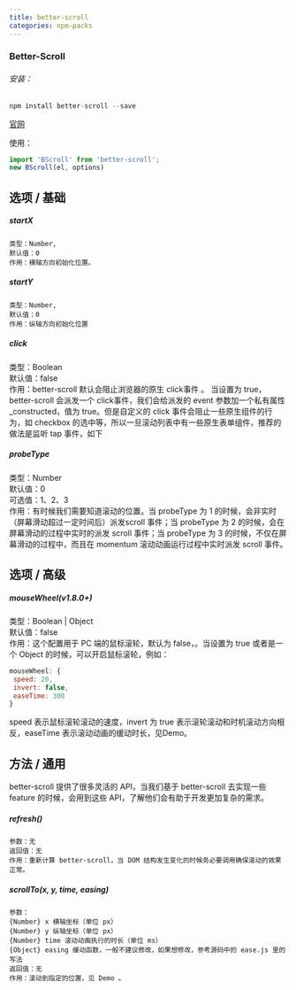 ```yaml
---
title: better-scroll
categories: npm-packs
---
```

### Better-Scroll
###### 安装：
````javascript
npm install better-scroll --save
````  
[官网](http://ustbhuangyi.github.io/better-scroll/)  

使用：  
````javascript
import 'BScroll' from 'better-scroll';  
new BScroll(el, options)
````
## 选项 / 基础  

##### startX
````
类型：Number,
默认值：0
作用：横轴方向初始化位置。
````
#####  startY
````
类型：Number,
默认值：0
作用：纵轴方向初始化位置
````

#####  click
类型：Boolean  
默认值：false  
作用：better-scroll 默认会阻止浏览器的原生 click事件 。
当设置为 true，better-scroll 会派发一个 click事件，我们会给派发的 event 参数加一个私有属性_constructed，值为 true。但是自定义的 click 事件会阻止一些原生组件的行为，如 checkbox 的选中等，所以一旦滚动列表中有一些原生表单组件，推荐的做法是监听 tap 事件，如下

##### probeType
类型：Number  
默认值：0  
可选值：1、2、3  
作用：有时候我们需要知道滚动的位置。当 probeType 为 1 的时候，会非实时（屏幕滑动超过一定时间后）派发scroll 事件；当 probeType 为 2 的时候，会在屏幕滑动的过程中实时的派发 scroll 事件；当 probeType 为 3 的时候，不仅在屏幕滑动的过程中，而且在 momentum 滚动动画运行过程中实时派发 scroll 事件。

## 选项 / 高级
##### mouseWheel(v1.8.0+)  
类型：Boolean | Object  
默认值：false  
作用：这个配置用于 PC 端的鼠标滚轮，默认为 false，。当设置为 true 或者是一个 Object 的时候，可以开启鼠标滚轮，例如：
````javascript
mouseWheel: {
 speed: 20,
 invert: false,
 easeTime: 300
}
````
speed 表示鼠标滚轮滚动的速度，invert 为 true 表示滚轮滚动和时机滚动方向相反，easeTime 表示滚动动画的缓动时长，见Demo。

## 方法 / 通用
better-scroll 提供了很多灵活的 API，当我们基于 better-scroll 去实现一些 feature 的时候，会用到这些 API，了解他们会有助于开发更加复杂的需求。

##### refresh()  
````
参数：无
返回值：无
作用：重新计算 better-scroll，当 DOM 结构发生变化的时候务必要调用确保滚动的效果正常。
````
##### scrollTo(x, y, time, easing)
````
参数：
{Number} x 横轴坐标（单位 px）
{Number} y 纵轴坐标（单位 px）
{Number} time 滚动动画执行的时长（单位 ms）
{Object} easing 缓动函数，一般不建议修改，如果想修改，参考源码中的 ease.js 里的写法
返回值：无
作用：滚动到指定的位置，见 Demo 。
````

